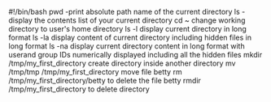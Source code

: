 #!/bin/bash
pwd -print absolute path name of the current directory
ls -display the contents list of your current directory
cd ~  change working directory to user's home directory
ls -l display current directory in long format
ls -la display content of current directory including hidden files in long format
ls -na display current directory content in long format with userand group IDs numerically displayed including all the hidden files
mkdir /tmp/my_first_directory create directory inside another directory
mv /tmp/tmp /tmp/my_first_directory move file betty
rm /tmp/my_first_directory/betty to delete the file betty
rmdir /tmp/my_first_directory to delete directory
